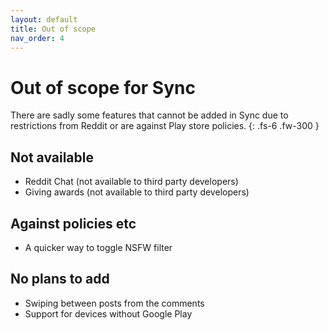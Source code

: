 ```yaml
---
layout: default
title: Out of scope
nav_order: 4
---
```


# Out of scope for Sync

There are sadly some features that cannot be added in Sync due to restrictions from Reddit or are against Play store policies.
{: .fs-6 .fw-300 }

## Not available

- Reddit Chat (not available to third party developers)
- Giving awards (not available to third party developers)

## Against policies etc
 
- A quicker way to toggle NSFW filter

## No plans to add

- Swiping between posts from the comments
- Support for devices without Google Play